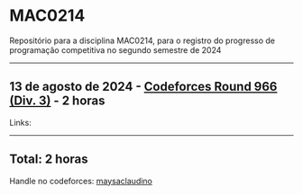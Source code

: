 # MAC0214
Repositório para a disciplina MAC0214, para o registro do progresso de programação competitiva no segundo semestre de 2024

----

## 13 de agosto de 2024 - [Codeforces Round 966 (Div. 3)](https://codeforces.com/contest/2000) - 2 horas 

Links:
<!-- [Códigos](https://github.com/pkaiki/MAC0214/tree/main/Grupo/2016%20USP%20Try-outs) -->

----

## Total: 2 horas

Handle no codeforces: [maysaclaudino](https://codeforces.com/profile/maysaclaudino)